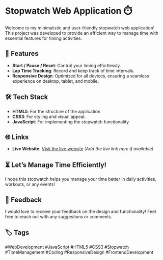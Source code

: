 # Stopwatch Web Application ⏱️

Welcome to my minimalistic and user-friendly stopwatch web application! This project was developed to provide an efficient way to manage time with essential features for timing activities.

## 🚀 Features
- **Start / Pause / Reset**: Control your timing effortlessly.
- **Lap Time Tracking**: Record and keep track of time intervals.
- **Responsive Design**: Optimized for all devices, ensuring a seamless experience on desktop, tablet, and mobile.

## 🛠️ Tech Stack
- **HTML5**: For the structure of the application.
- **CSS3**: For styling and visual appeal.
- **JavaScript**: For implementing the stopwatch functionality.

## 🌐 Links
- **Live Website**: [Visit the live website](https://sct-wd-2-vardhan-harsh07s-projects.vercel.app/)  *(Add the live link here if available)*

## ⏳ Let’s Manage Time Efficiently!
I hope this stopwatch helps you manage your time better in daily activities, workouts, or any events!

## 🤝 Feedback
I would love to receive your feedback on the design and functionality! Feel free to reach out with any suggestions or comments.

## 🏷️ Tags
#WebDevelopment #JavaScript #HTML5 #CSS3 #Stopwatch #TimeManagement #Coding #ResponsiveDesign #FrontendDevelopment
